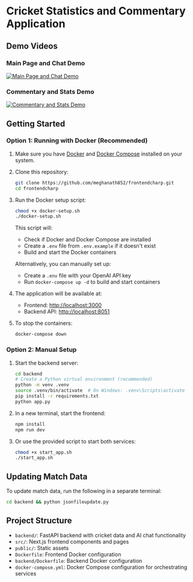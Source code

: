 # Cricket Statistics and Commentary Application

## Demo Videos

### Main Page and Chat Demo
[![Main Page and Chat Demo](https://i.ytimg.com/vi/kz1UalbZqD4/0.jpg)](https://www.youtube.com/watch?v=kz1UalbZqD4 "Main Page and Chat Demo")

### Commentary and Stats Demo
[![Commentary and Stats Demo](https://img.youtube.com/vi/YKD5knkQLbM/0.jpg)](https://www.youtube.com/watch?v=YKD5knkQLbM "Commentary and Stats Demo")

## Getting Started

### Option 1: Running with Docker (Recommended)

1. Make sure you have [Docker](https://docs.docker.com/get-docker/) and [Docker Compose](https://docs.docker.com/compose/install/) installed on your system.

2. Clone this repository:
   ```bash
   git clone https://github.com/meghanath852/frontendcharp.git
   cd frontendcharp
   ```

3. Run the Docker setup script:
   ```bash
   chmod +x docker-setup.sh
   ./docker-setup.sh
   ```
   
   This script will:
   - Check if Docker and Docker Compose are installed
   - Create a `.env` file from `.env.example` if it doesn't exist
   - Build and start the Docker containers

   Alternatively, you can manually set up:
   - Create a `.env` file with your OpenAI API key
   - Run `docker-compose up -d` to build and start containers

4. The application will be available at:
   - Frontend: [http://localhost:3000](http://localhost:3000)
   - Backend API: [http://localhost:8051](http://localhost:8051)

5. To stop the containers:
   ```bash
   docker-compose down
   ```

### Option 2: Manual Setup

1. Start the backend server:

   ```bash
   cd backend
   # Create a Python virtual environment (recommended)
   python -m venv .venv
   source .venv/bin/activate  # On Windows: .venv\Scripts\activate
   pip install -r requirements.txt
   python app.py
   ```

2. In a new terminal, start the frontend:

   ```bash
   npm install
   npm run dev
   ```

3. Or use the provided script to start both services:

   ```bash
   chmod +x start_app.sh
   ./start_app.sh
   ```

## Updating Match Data

To update match data, run the following in a separate terminal:
```bash
cd backend && python jsonfileupdate.py
```

## Project Structure

- `backend/`: FastAPI backend with cricket data and AI chat functionality
- `src/`: Next.js frontend components and pages
- `public/`: Static assets
- `Dockerfile`: Frontend Docker configuration
- `backend/Dockerfile`: Backend Docker configuration
- `docker-compose.yml`: Docker Compose configuration for orchestrating services

